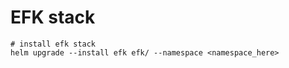 # EFK stack

```
# install efk stack
helm upgrade --install efk efk/ --namespace <namespace_here>
```
